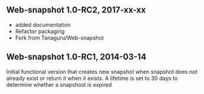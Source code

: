 
Web-snapshot 1.0-RC2, 2017-xx-xx
--------------------------------

- added documentation
- Refactor packaging
- Fork from Tanaguru/Web-snapshot


Web-snapshot 1.0-RC1, 2014-03-14
--------------------------------
Initial functional version  that creates new snapshot when snapshot does not already exist or return it when it exists.
A lifetime is set to 30 days to determine whether a snapshost is expired 

